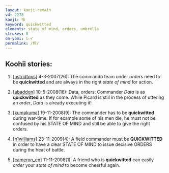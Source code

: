 ```yaml
---
layout: kanji-remain
v4: 2278
kanji: 怜
keyword: quickwitted
elements: state of mind, orders, umbrella
strokes: 8
on-yomi: レイ
permalink: /怜/
---
```


## Koohii stories: 

1) [<a href="http://kanji.koohii.com/profile/astridtops">astridtops</a>] 4-3-2007(26): The commando team under <em>orders</em> need to be<strong> quickwitted</strong> and are always in the right <em>state of mind</em> for action.

2) [<a href="http://kanji.koohii.com/profile/abaddon">abaddon</a>] 10-5-2008(16): Data, orders: Commander <em>Data</em> is as<strong> quickwitted</strong> as they come. While Picard is still in the process of uttering an <em>order</em>, <em>Data</em> is already executing it!

3) [<a href="http://kanji.koohii.com/profile/kumakuma">kumakuma</a>] 19-11-2008(9): The commander has to be<strong> quickwitted</strong> during war-time. If for example some of his men die, he must not be confused by his STATE OF MIND and still be able to give the right orders.

4) [<a href="http://kanji.koohii.com/profile/n1williams">n1williams</a>] 23-11-2009(4): A field commander must be<strong> QUICKWITTED</strong> in order to have a clear STATE OF MIND to issue decisive ORDERS during the heat of battle.

5) [<a href="http://kanji.koohii.com/profile/cameron_en">cameron_en</a>] 11-11-2008(1): A friend who is<strong> quickwitted</strong> can easily <em>order</em> your <em>state of mind</em> to become cheerful again.

